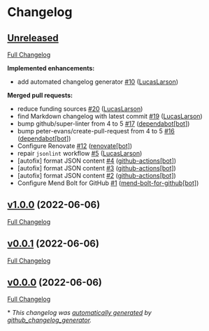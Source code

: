 # Changelog

## [Unreleased](https://github.com/LucasLarson/.github/tree/HEAD)

[Full Changelog](https://github.com/LucasLarson/.github/compare/v1.0.0...HEAD)

**Implemented enhancements:**

- add automated changelog generator [\#10](https://github.com/LucasLarson/.github/pull/10) ([LucasLarson](https://github.com/LucasLarson))

**Merged pull requests:**

- reduce funding sources [\#20](https://github.com/LucasLarson/.github/pull/20) ([LucasLarson](https://github.com/LucasLarson))
- find Markdown changelog with latest commit [\#19](https://github.com/LucasLarson/.github/pull/19) ([LucasLarson](https://github.com/LucasLarson))
- bump github/super-linter from 4 to 5 [\#17](https://github.com/LucasLarson/.github/pull/17) ([dependabot[bot]](<https://github.com/apps/dependabot>))
- bump peter-evans/create-pull-request from 4 to 5 [\#16](https://github.com/LucasLarson/.github/pull/16) ([dependabot[bot]](<https://github.com/apps/dependabot>))
- Configure Renovate [\#12](https://github.com/LucasLarson/.github/pull/12) ([renovate[bot]](<https://github.com/apps/renovate>))
- repair `jsonlint` workflow [\#5](https://github.com/LucasLarson/.github/pull/5) ([LucasLarson](https://github.com/LucasLarson))
- \[autofix\] format JSON content [\#4](https://github.com/LucasLarson/.github/pull/4) ([github-actions[bot]](<https://github.com/apps/github-actions>))
- \[autofix\] format JSON content [\#3](https://github.com/LucasLarson/.github/pull/3) ([github-actions[bot]](<https://github.com/apps/github-actions>))
- \[autofix\] format JSON content [\#2](https://github.com/LucasLarson/.github/pull/2) ([github-actions[bot]](<https://github.com/apps/github-actions>))
- Configure Mend Bolt for GitHub [\#1](https://github.com/LucasLarson/.github/pull/1) ([mend-bolt-for-github[bot]](<https://github.com/apps/mend-bolt-for-github>))

## [v1.0.0](https://github.com/LucasLarson/.github/tree/v1.0.0) (2022-06-06)

[Full Changelog](https://github.com/LucasLarson/.github/compare/v0.0.1...v1.0.0)

## [v0.0.1](https://github.com/LucasLarson/.github/tree/v0.0.1) (2022-06-06)

[Full Changelog](https://github.com/LucasLarson/.github/compare/v0.0.0...v0.0.1)

## [v0.0.0](https://github.com/LucasLarson/.github/tree/v0.0.0) (2022-06-06)

[Full Changelog](https://github.com/LucasLarson/.github/compare/357fe333c0129742f21bfbe6cc464e530b70324a...v0.0.0)

\* *This changelog was [automatically generated](./.github/workflows/changelog.yml) by [github_changelog_generator](https://github.com/github-changelog-generator/github-changelog-generator).*
